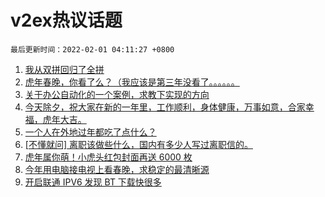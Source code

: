 # v2ex热议话题

`最后更新时间：2022-02-01 04:11:27 +0800`

1. [我从双拼回归了全拼](https://www.v2ex.com/t/831519)
1. [虎年春晚，你看了么？（我应该是第三年没看了。。。。。。](https://www.v2ex.com/t/831542)
1. [关于办公自动化的一个案例，求教下实现的方向](https://www.v2ex.com/t/831492)
1. [今天除夕，祝大家在新的一年里，工作顺利，身体健康，万事如意，合家幸福，虎年大吉。](https://www.v2ex.com/t/831488)
1. [一个人在外地过年都吃了点什么？](https://www.v2ex.com/t/831528)
1. [[不懂就问] 离职该做些什么，国内有多少人写过离职信的。](https://www.v2ex.com/t/831500)
1. [虎年属你萌！小虎头红包封面再送 6000 枚](https://www.v2ex.com/t/831495)
1. [今年用电脑接电视上看春晚，求稳定的最清晰源](https://www.v2ex.com/t/831533)
1. [开启联通 IPV6 发现 BT 下载快很多](https://www.v2ex.com/t/831517)


